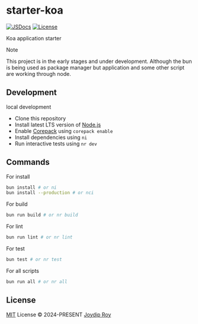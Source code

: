 # starter-koa

[![JSDocs][jsdocs-src]][jsdocs-href]
[![License][license-src]][license-href]

Koa application starter

> [!NOTE]
> This project is in the early stages and under development. Although the bun is being used as package manager but application and some other script are working through node.

## Development

<summary>local development</summary>

- Clone this repository
- Install latest LTS version of [Node.js](https://nodejs.org/en/)
- Enable [Corepack](https://github.com/nodejs/corepack) using `corepack enable`
- Install dependencies using `ni`
- Run interactive tests using `nr dev`

## Commands

For install

```sh
bun install # or ni
bun install --production # or nci
```

For build

```sh
bun run build # or nr build
```

For lint

```sh
bun run lint # or nr lint
```

For test

```sh
bun test # or nr test
```

For all scripts

```sh
bun run all # or nr all
```

## License

[MIT](./LICENSE) License © 2024-PRESENT [Joydip Roy](https://github.com/rjoydip)

<!-- Badges -->

[license-src]: https://img.shields.io/github/license/rjoydip/starter-koa.svg?style=flat&colorA=080f12&colorB=1fa669
[license-href]: https://github.com/rjoydip/starter-koa/blob/main/LICENSE
[jsdocs-src]: https://img.shields.io/badge/jsdocs-reference-080f12?style=flat&colorA=080f12&colorB=1fa669
[jsdocs-href]: https://www.jsdocs.io/package/starter-koa
